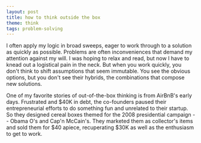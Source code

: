 ```yaml
---
layout: post
title: how to think outside the box
theme: think
tags: problem-solving
---
```


I often apply my logic in broad sweeps, eager to work through to a solution as quickly as possible.
Problems are often inconveniences that demand my attention against my will.
I was hoping to relax and read, but now I have to knead out a logistical pain in the neck.
But when you work quickly, you don't think to shift assumptions that seem immutable.
You see the obvious options, but you don't see their hybrids, the combinations that compose new solutions.

One of my favorite stories of out-of-the-box thinking is from AirBnB's early days.
Frustrated and $40K in debt, the co-founders paused their entrepreneurial efforts to do something fun and unrelated to their startup.
So they designed cereal boxes themed for the 2008 presidential campaign -- Obama O's and Cap'n McCain's.
They marketed them as collector's items and sold them for $40 apiece, recuperating $30K as well as the enthusiasm to get to work.